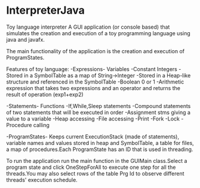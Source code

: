 # InterpreterJava
Toy language interpreter
A GUI application (or console based) that simulates the creation and execution of a toy programming language using java and javafx.

The main functionality of the application is the creation and execution of ProgramStates.

Features of toy language:
-Expressions- Variables -Constant Integers
                        -Stored in a SymbolTable as a map of String->Integer
                        -Stored in a Heap-like structure and referenced in the SymbolTable
                        -Boolean 0 or 1
                        -Arithmetic expression that takes two expressions and an operator and returns the result of operation (exp1+exp2)
                        
-Statements- Functions  -If,While,Sleep statements
                        -Compound statements of two statements that will be executed in order
                        -Assignment stms giving a value to a variable
                        -Heap accessing
                        -File accessing 
                        -Print 
                        -Fork 
                        -Lock 
                        -Procedure calling
                  
 -ProgramStates- Keeps current ExecutionStack (made of statements), variable names and values stored in heap and SymbolTable,
                 a table for files, a map of procedures.Each ProgramState has an ID that is used in threading.
                 
 To run the application run the main function in the GUIMain class.Select a program state and click OneStepForAll to execute 
 one step for all the threads.You may also select rows of the table Prg Id to observe different threads' execution schedule. 
                 
 
 
                        
